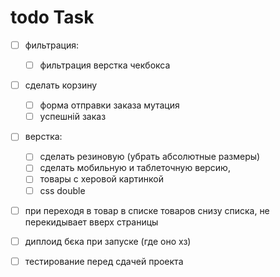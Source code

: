 # todo Task
- [ ] фильтрация:
    - [ ] фильтрация верстка чекбокса
- [ ] сделать корзину   
    - [ ] форма отправки заказа мутация
    - [ ] успешній заказ
- [ ] верстка:
    - [ ] сделать резиновую (убрать абсолютные размеры)
    - [ ] сделать мобильную и таблеточную версию,
    - [ ] товары с херовой картинкой
    - [ ] css double
- [ ] при переходя в товар в списке товаров снизу списка, не перекидывает вверх страницы
- [ ] диплоид бєка при запуске (где оно хз)
- [ ] тестирование перед сдачей проекта


